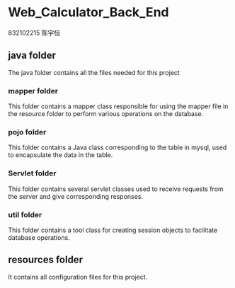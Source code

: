# Web_Calculator_Back_End
832102215 陈宇恒
## java folder
The java folder contains all the files needed for this project
### mapper folder
This folder contains a mapper class responsible for using the mapper file in the resource folder to perform various operations on the database.
### pojo folder
This folder contains a Java class corresponding to the table in mysql, used to encapsulate the data in the table.
### Servlet folder
This folder contains several servlet classes used to receive requests from the server and give corresponding responses.
### util folder
This folder contains a tool class for creating session objects to facilitate database operations.

## resources folder
It contains all configuration files for this project.
